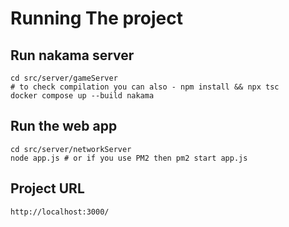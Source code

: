 # Running The project

## Run nakama server

```
cd src/server/gameServer
# to check compilation you can also - npm install && npx tsc
docker compose up --build nakama
```

## Run the web app

```
cd src/server/networkServer
node app.js # or if you use PM2 then pm2 start app.js
```

## Project URL

```
http://localhost:3000/
```